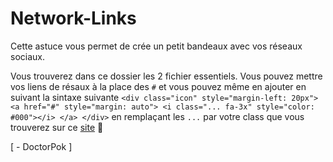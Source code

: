# Network-Links

Cette astuce vous permet de crée un petit bandeaux avec vos réseaux sociaux.

Vous trouverez dans ce dossier les 2 fichier essentiels. Vous pouvez mettre vos liens de résaux à la place des `#` et vous pouvez même en ajouter en suivant la sintaxe suivante `<div class="icon" style="margin-left: 20px">
      <a href="#" style="margin: auto">
        <i class="... fa-3x" style="color: #000"></i>
      </a>
    </div>` en remplaçant les `...` par votre class que vous trouverez sur ce [site](https://fontawesome.com/) 🔗

[ - DoctorPok ]
